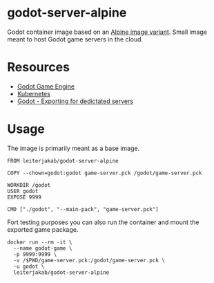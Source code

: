 # godot-server-alpine

Godot container image based on an [Alpine image variant](https://github.com/leiter-jakab/alpine-glibc). Small image meant to host Godot game servers in the cloud.

# Resources

* [Godot Game Engine](https://godotengine.org/)
* [Kubernetes](https://kubernetes.io/)
* [Godot - Exporting for dedictated servers](https://docs.godotengine.org/en/stable/getting_started/workflow/export/exporting_for_dedicated_servers.html)

# Usage

The image is primarily meant as a base image.

```
FROM leiterjakab/godot-server-alpine

COPY --chown=godot:godot game-server.pck /godot/game-server.pck

WORKDIR /godot
USER godot
EXPOSE 9999

CMD ["./godot", "--main-pack", "game-server.pck"]
```

Fort testing purposes you can also run the container and mount the exported game package.

```
docker run --rm -it \
  --name godot-game \
  -p 9999:9999 \
  -v /$PWD/game-server.pck:/godot/game-server.pck \
  -u godot \
  leiterjakab/godot-server-alpine
```
